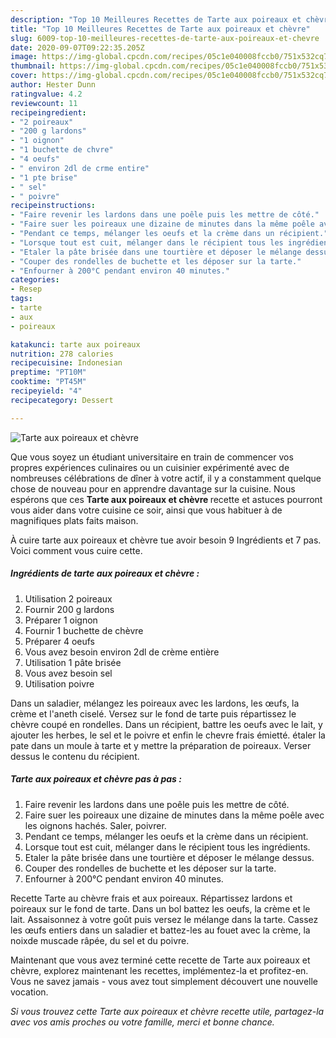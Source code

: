 ```yaml
---
description: "Top 10 Meilleures Recettes de Tarte aux poireaux et chèvre"
title: "Top 10 Meilleures Recettes de Tarte aux poireaux et chèvre"
slug: 6009-top-10-meilleures-recettes-de-tarte-aux-poireaux-et-chevre
date: 2020-09-07T09:22:35.205Z
image: https://img-global.cpcdn.com/recipes/05c1e040008fccb0/751x532cq70/tarte-aux-poireaux-et-chevre-photo-principale-de-la-recette.jpg
thumbnail: https://img-global.cpcdn.com/recipes/05c1e040008fccb0/751x532cq70/tarte-aux-poireaux-et-chevre-photo-principale-de-la-recette.jpg
cover: https://img-global.cpcdn.com/recipes/05c1e040008fccb0/751x532cq70/tarte-aux-poireaux-et-chevre-photo-principale-de-la-recette.jpg
author: Hester Dunn
ratingvalue: 4.2
reviewcount: 11
recipeingredient:
- "2 poireaux"
- "200 g lardons"
- "1 oignon"
- "1 buchette de chvre"
- "4 oeufs"
- " environ 2dl de crme entire"
- "1 pte brise"
- " sel"
- " poivre"
recipeinstructions:
- "Faire revenir les lardons dans une poêle puis les mettre de côté."
- "Faire suer les poireaux une dizaine de minutes dans la même poêle avec les oignons hachés. Saler, poivrer."
- "Pendant ce temps, mélanger les oeufs et la crème dans un récipient."
- "Lorsque tout est cuit, mélanger dans le récipient tous les ingrédients."
- "Etaler la pâte brisée dans une tourtière et déposer le mélange dessus."
- "Couper des rondelles de buchette et les déposer sur la tarte."
- "Enfourner à 200°C pendant environ 40 minutes."
categories:
- Resep
tags:
- tarte
- aux
- poireaux

katakunci: tarte aux poireaux 
nutrition: 278 calories
recipecuisine: Indonesian
preptime: "PT10M"
cooktime: "PT45M"
recipeyield: "4"
recipecategory: Dessert

---
```



![Tarte aux poireaux et chèvre](https://img-global.cpcdn.com/recipes/05c1e040008fccb0/751x532cq70/tarte-aux-poireaux-et-chevre-photo-principale-de-la-recette.jpg)

Que vous soyez un étudiant universitaire en train de commencer vos propres expériences culinaires ou un cuisinier expérimenté avec de nombreuses célébrations de dîner à votre actif, il y a constamment quelque chose de nouveau pour en apprendre davantage sur la cuisine. Nous espérons que ces <strong> Tarte aux poireaux et chèvre </strong> recette et astuces pourront vous aider dans votre cuisine ce soir, ainsi que vous habituer à de magnifiques plats faits maison.

<!--inarticleads1-->

À cuire tarte aux poireaux et chèvre tue avoir besoin 9 Ingrédients et 7 pas. Voici comment vous cuire cette.

##### Ingrédients de tarte aux poireaux et chèvre :

1. Utilisation 2 poireaux
1. Fournir 200 g lardons
1. Préparer 1 oignon
1. Fournir 1 buchette de chèvre
1. Préparer 4 oeufs
1. Vous avez besoin  environ 2dl de crème entière
1. Utilisation 1 pâte brisée
1. Vous avez besoin  sel
1. Utilisation  poivre


Dans un saladier, mélangez les poireaux avec les lardons, les œufs, la crème et l&#39;aneth ciselé. Versez sur le fond de tarte puis répartissez le chèvre coupé en rondelles. Dans un récipient, battre les oeufs avec le lait, y ajouter les herbes, le sel et le poivre et enfin le chevre frais émietté. étaler la pate dans un moule à tarte et y mettre la préparation de poireaux. Verser dessus le contenu du récipient. 

<!--inarticleads2-->

##### Tarte aux poireaux et chèvre pas à pas :

1. Faire revenir les lardons dans une poêle puis les mettre de côté.
1. Faire suer les poireaux une dizaine de minutes dans la même poêle avec les oignons hachés. Saler, poivrer.
1. Pendant ce temps, mélanger les oeufs et la crème dans un récipient.
1. Lorsque tout est cuit, mélanger dans le récipient tous les ingrédients.
1. Etaler la pâte brisée dans une tourtière et déposer le mélange dessus.
1. Couper des rondelles de buchette et les déposer sur la tarte.
1. Enfourner à 200°C pendant environ 40 minutes.


Recette Tarte au chèvre frais et aux poireaux. Répartissez lardons et poireaux sur le fond de tarte. Dans un bol battez les oeufs, la crème et le lait. Assaisonnez à votre goût puis versez le mélange dans la tarte. Cassez les œufs entiers dans un saladier et battez-les au fouet avec la crème, la noixde muscade râpée, du sel et du poivre. 

<!--inarticleads1-->

<p>
Maintenant que vous avez terminé cette recette de Tarte aux poireaux et chèvre, explorez maintenant les recettes, implémentez-la et profitez-en. Vous ne savez jamais - vous avez tout simplement découvert une nouvelle vocation.
</p>

<p>
<i>Si vous trouvez cette Tarte aux poireaux et chèvre recette utile, partagez-la avec vos amis proches ou votre famille, merci et bonne chance.</i>
</p>
